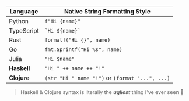 | Language     | Native String Formatting Style                  |
|--------------|--------------------------------------------------|
| Python       | `f"Hi {name}"`                                   |
| TypeScript   | `` `Hi ${name}` ``                               |
| Rust         | `format!("Hi {}", name)`                         |
| Go           | `fmt.Sprintf("Hi %s", name)`                     |
| Julia        | `"Hi $name"`                                     |
| **Haskell**  | `"Hi " ++ name ++ "!"`                           |
| **Clojure**  | `(str "Hi " name "!")` or `(format "...", ...)`  |

> Haskell & Clojure syntax is literally the ***ugliest*** thing I've ever seen 🤮